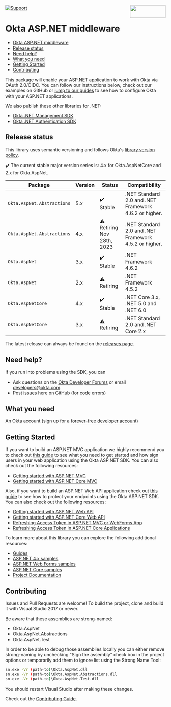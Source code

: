 [<img src="https://cdn.brandfolder.io/2VK5Y09C/at/bb3mqsj5ssrgxtc5fbvtx/Logo-H_Developer-blue.svg" align="right" width="112px" height="40"/>](https://devforum.okta.com/)

[![Support](https://img.shields.io/badge/support-Developer%20Forum-blue.svg)](https://devforum.okta.com/)

# Okta ASP.NET middleware

- [Okta ASP.NET middleware](#okta-aspnet-middleware)
- [Release status](#release-status)
- [Need help?](#need-help)
- [What you need](#what-you-need)
- [Getting Started](#getting-started)
- [Contributing](#contributing)

This package will enable your ASP.NET application to work with Okta via OAuth 2.0/OIDC. You can follow our instructions below, check out our examples on GitHub or [jump to our guides](https://developer.okta.com/docs/guides/sign-into-web-app-redirect/asp-net-core-3/main/) to see how to configure Okta with your ASP.NET applications.

We also publish these other libraries for .NET:

- [Okta .NET Management SDK](https://github.com/okta/okta-sdk-dotnet)
- [Okta .NET Authentication SDK](https://github.com/okta/okta-auth-dotnet)

## Release status

This library uses semantic versioning and follows Okta's [library version policy](https://developer.okta.com/code/library-versions/).

:heavy_check_mark: The current stable major version series is: 4.x for Okta.AspNetCore and 2.x for Okta.AspNet.

|Package| Version | Status                    | Compatibility|
| ------- | ------- | ------------------------- | ----------------------- |
|`Okta.AspNet.Abstractions`| 5.x   | :heavy_check_mark: Stable | .NET Standard 2.0 and .NET Framework 4.6.2 or higher.|
|`Okta.AspNet.Abstractions`| 4.x   | :warning: Retiring Nov 28th, 2023 | .NET Standard 2.0 and .NET Framework 4.5.2 or higher.|
|`Okta.AspNet`| 3.x | :heavy_check_mark: Stable | .NET Framework 4.6.2 |
|`Okta.AspNet`| 2.x | :warning: Retiring | .NET Framework 4.5.2 |
|`Okta.AspNetCore`| 4.x | :heavy_check_mark: Stable | .NET Core 3.x, .NET 5.0 and .NET 6.0 |
|`Okta.AspNetCore`| 3.x | :warning: Retiring | .NET Standard 2.0 and .NET Core 2.x |


The latest release can always be found on the [releases page][github-releases].

## Need help?

If you run into problems using the SDK, you can

- Ask questions on the [Okta Developer Forums][devforum] or email developers@okta.com.
- Post [issues][github-issues] here on GitHub (for code errors)

## What you need

An Okta account (sign up for a [forever-free developer account](https://developer.okta.com/signup/))

## Getting Started

If you want to build an ASP.NET MVC application we highly recommend you to check out [this guide](https://developer.okta.com/docs/guides/sign-into-web-app-redirect/asp-net-core-3/main/) to see what you need to get started and how sign users in your web application using the Okta ASP.NET SDK. You can also check out the following resources:

- [Getting started with ASP.NET MVC](https://github.com/okta/okta-aspnet/blob/master/docs/aspnet4x-mvc.md)
- [Getting started with ASP.NET Core MVC](https://github.com/okta/okta-aspnet/blob/master/docs/aspnetcore-mvc.md)

Also, if you want to build an ASP.NET Web API application check out [this guide](https://developer.okta.com/docs/guides/protect-your-api/aspnetcore3/main/) to see how to protect your endpoints using the Okta ASP.NET SDK. You can also check out the following resources:

- [Getting started with ASP.NET Web API](https://github.com/okta/okta-aspnet/blob/master/docs/aspnet4x-webapi.md)
- [Getting started with ASP.NET Core Web API](https://github.com/okta/okta-aspnet/blob/master/docs/aspnetcore-webapi.md)
- [Refreshing Access Token in ASP.NET MVC or WebForms App](https://github.com/okta/okta-aspnet/tree/master/docs/refresh-token.md)
- [Refreshing Access Token in ASP.NET Core Applications](https://github.com/okta/okta-aspnet/tree/master/docs/refresh-token-aspnetcore.md)

To learn more about this library you can explore the following additional resources:

- [Guides](https://developer.okta.com/docs/guides/)
- [ASP.NET 4.x samples](https://github.com/okta/samples-aspnet)
- [ASP.NET Web Forms samples](https://github.com/okta/samples-aspnet-webforms/)
- [ASP.NET Core samples](https://github.com/okta/samples-aspnetcore)
- [Project Documentation](https://github.com/okta/okta-aspnet/tree/master/docs)

## Contributing

Issues and Pull Requests are welcome! To build the project, clone and build it with Visual Studio 2017 or newer.

Be aware that these assemblies are strong-named:

- Okta.AspNet
- Okta.AspNet.Abstractions
- Okta.AspNet.Test

In order to be able to debug those assemblies locally you can either remove strong-naming by unchecking "Sign the assembly" check box in the project options or temporarily add them to ignore list using the Strong Name Tool:

```bash
sn.exe -Vr (path-to)\Okta.AspNet.dll
sn.exe -Vr (path-to)\Okta.AspNet.Abstractions.dll
sn.exe -Vr (path-to)\Okta.AspNet.Test.dll
```

You should restart Visual Studio after making these changes.

Check out the [Contributing Guide](https://github.com/okta/okta-aspnet/tree/master/CONTRIBUTING.md).

[github-issues]: https://github.com/okta/okta-aspnet/issues
[github-releases]: https://github.com/okta/okta-aspnet/releases
[devforum]: https://devforum.okta.com/
